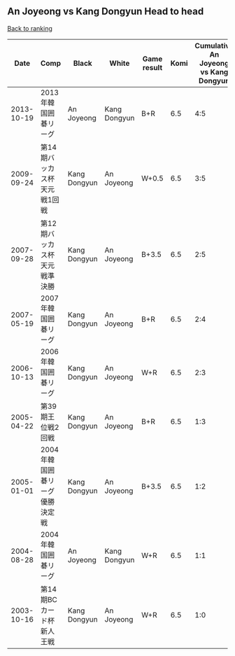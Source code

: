 ## An Joyeong vs Kang Dongyun Head to head

[Back to ranking](../../index.md)




| **Date** | **Comp** | **Black** | **White** | **Game result** | **Komi** | **Cumulative An Joyeong vs Kang Dongyun** | **An Joyeong streak** | **Kang Dongyun streak** | 
| --- | --- | --- | --- | --- | --- | --- | --- | --- |
| 2013-10-19 | 2013年韓国囲碁リーグ | An Joyeong | Kang Dongyun | B+R | 6.5 | 4:5 | 2 | 0 | 
| 2009-09-24 | 第14期バッカス杯天元戦1回戦 | Kang Dongyun | An Joyeong | W+0.5 | 6.5 | 3:5 | 1 | 0 | 
| 2007-09-28 | 第12期バッカス杯天元戦準決勝 | Kang Dongyun | An Joyeong | B+3.5 | 6.5 | 2:5 | 0 | 2 | 
| 2007-05-19 | 2007年韓国囲碁リーグ | Kang Dongyun | An Joyeong | B+R | 6.5 | 2:4 | 0 | 1 | 
| 2006-10-13 | 2006年韓国囲碁リーグ | Kang Dongyun | An Joyeong | W+R | 6.5 | 2:3 | 1 | 0 | 
| 2005-04-22 | 第39期王位戦2回戦 | Kang Dongyun | An Joyeong | B+R | 6.5 | 1:3 | 0 | 3 | 
| 2005-01-01 | 2004年韓国囲碁リーグ優勝決定戦 | Kang Dongyun | An Joyeong | B+3.5 | 6.5 | 1:2 | 0 | 2 | 
| 2004-08-28 | 2004年韓国囲碁リーグ | An Joyeong | Kang Dongyun | W+R | 6.5 | 1:1 | 0 | 1 | 
| 2003-10-16 | 第14期BCカード杯新人王戦 | Kang Dongyun | An Joyeong | W+R | 6.5 | 1:0 | 1 | 0 |




